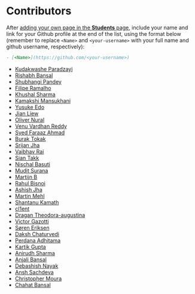 ﻿
# Contributors

After [adding your own page in the **Students** page](https://github.com/rishabh-bansal/Make-a-Pull-Request/issues/1), include your name and link for your Github profile at the end of the list, using the format below (remember to replace `<Name>` and `<your-username>` with your full name and github username, respectively):

```markdown
- [<Name>](https://github.com/<your-username>)
```

- [Kudakwashe Paradzayi](https://github.com/kudapara)
- [Rishabh Bansal](https://github.com/rishabh-bansal)
- [Shubhangi Pandey](https://github.com/meshubhangi)
- [Filipe Ramalho](https://github.com/FilipeRamalho)
- [Khushal Sharma](https://github.com/Logan1x)
- [Kamakshi Mansukhani](https://github.com/kamakshimansukhani)
- [Yusuke Edo](https://github.com/Kogumac)
- [Jian Liew](https://github.com/JianLoong)
- [Oliver Nural](https://github.com/OllyNural)
- [Venu Vardhan Reddy](https://github.com/vchrombie)
- [Syed Faraaz Ahmad](https://github.com/faraazahmad/)
- [Burak Tokak](https://github.com/btk/)
- [Srijan Jha](https://github.com/SrijanJha28)
- [Vaibhav Rai](https://github.com/RaiVaibhav)
- [Sian Takk](https://github.com/zellowcactus)
- [Nischal Basuti](https://github.com/nischalbasuti)
- [Mudit Surana](https://github.com/surana-mudit)
- [Martijn B](https://github.com/x1mdev)
- [Rahul Bisnoi](https://github.com/nanspro)
- [Ashish Jha](https://github.com/thedreamsaver)
- [Martin Mehl](https://github.com/mehlleniumfalke)
- [Shantanu Kamath](https://github.com/shantanukamath)
- [cl1ent](https://github.com/cl1ent)
- [Dragan Theodora-augustina](https://github.com/theodoradragan)
- [Victor Gazotti](https://github.com/arkanius)
- [Søren Eriksen](https://github.com/soer7022)
- [Daksh Chaturvedi](https://github.com/daksh249)
- [Perdana Adhitama](https://github.com/kovloq)
- [Kartik Gupta](https://github.com/Z3N00)
- [Anirudh Sharma](https://github.com/Anirudh5)
- [Anjali Bansal](https://github.com/bansalanjali2512)
- [Debashish Nayak](https://github.com/theindianotaku)
- [Ansh Sachdeva](https://github.com/chaostools)
- [Christopher Moura](https://github.com/christophermoura)
- [Chahat Bansal](https://github.com/chahatbansal)
